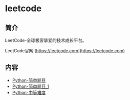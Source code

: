 # leetcode

## 简介
LeetCode-全球极客挚爱的技术成长平台。

LeetCode官网:[https://leetcode.com](https://leetcode.com)
## 内容
- [Python-简单题目](https://gitbook.big1000.com/08-Python/03-Python_LeetCode/01-Python-%E7%AE%80%E5%8D%95%E9%A2%98%E7%9B%AE.html)
- [Python-简单题目_1](https://gitbook.big1000.com/08-Python/03-Python_LeetCode/02-Python-%E7%AE%80%E5%8D%95%E9%A2%98%E7%9B%AE_1.html)
- [Python-中等难度](https://gitbook.big1000.com/08-Python/03-Python_LeetCode/11-Python-%E4%B8%AD%E7%AD%89%E9%9A%BE%E5%BA%A6.html)
